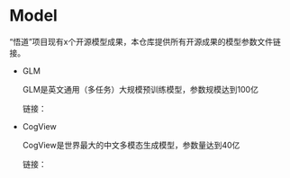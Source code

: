 # Model
“悟道”项目现有x个开源模型成果，本仓库提供所有开源成果的模型参数文件链接。

* GLM

  GLM是英文通用（多任务）大规模预训练模型，参数规模达到100亿

  链接：

* CogView

  CogView是世界最大的中文多模态生成模型，参数量达到40亿

  链接：


